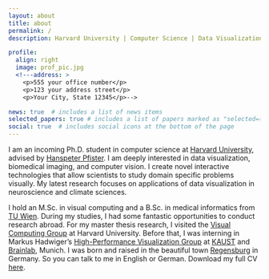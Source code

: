 ```yaml
---
layout: about
title: about
permalink: /
description: Harvard University | Computer Science | Data Visualization

profile:
  align: right
  image: prof_pic.jpg
  <!---address: >
    <p>555 your office number</p>
    <p>123 your address street</p>
    <p>Your City, State 12345</p>-->

news: true  # includes a list of news items
selected_papers: true # includes a list of papers marked as "selected={true}"
social: true  # includes social icons at the bottom of the page
---
```


I am an incoming Ph.D. student in computer science at [Harvard University](https://www.harvard.edu/), advised by [Hanspeter Pfister](https://en.wikipedia.org/wiki/Hanspeter_Pfister).
I am deeply interested in data visualization, biomedical imaging, and computer vision. I create novel interactive technologies that allow scientists to study domain specific problems visually.
My latest research focuses on applications of data visualization in neuroscience and climate sciences.
  

I hold an M.Sc. in visual computing and a B.Sc. in medical informatics from [TU Wien](https://www.tuwien.at/en/). During my studies, I had some fantastic opportunities to conduct research abroad. For my master thesis research, I visited the [Visual Computing Group](https://vcg.seas.harvard.edu/) at Harvard University. Before that, I was interning in Markus Hadwiger’s [High-Performance Visualization Group](http://vccvisualization.org/) at [KAUST](https://www.kaust.edu.sa/en) and [Brainlab](https://www.brainlab.com/), Munich.
I was born and raised in the beautiful town [Regensburg](https://en.wikipedia.org/wiki/Regensburg) in Germany. So you can talk to me in English or German.
Download my full CV [here](/al-folio/assets/pdf/CV_Troidl.pdf).